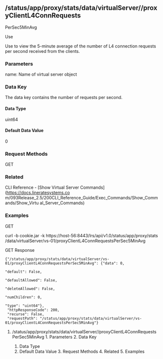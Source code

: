 ## /status/app/proxy/stats/data/virtualServer/<name>/proxyClientL4ConnRequests
PerSec5MinAvg

Use

Use to view the 5-minute average of the number of L4 connection requests per
second received from the clients.

### Parameters

name: Name of virtual server object

### Data Key

The data key contains the number of requests per second.

#### Data Type

uint64

#### Default Data Value

0

### Request Methods

GET

### Related

CLI Reference - [Show Virtual Server Commands](https://docs.lineratesystems.co
m/093Release_2.5/200CLI_Reference_Guide/Exec_Commands/Show_Commands/Show_Virtu
al_Server_Commands)

### Examples

GET

curl -b cookie.jar -k https://host-56:8443/lrs/api/v1.0/status/app/proxy/stats
/data/virtualServer/vs-01/proxyClientL4ConnRequestsPerSec5MinAvg

GET Response

    
    {"/status/app/proxy/stats/data/virtualServer/vs-01/proxyClientL4ConnRequestsPerSec5MinAvg": {"data": 0,
                                                                                                  "default": False,
                                                                                                  "defaultAllowed": False,
                                                                                                  "deleteAllowed": False,
                                                                                                  "numChildren": 0,
                                                                                                  "type": "uint64"},
     "httpResponseCode": 200,
     "recurse": False,
     "requestPath": "/status/app/proxy/stats/data/virtualServer/vs-01/proxyClientL4ConnRequestsPerSec5MinAvg"}
    

  1. /status/app/proxy/stats/data/virtualServer/<name>/proxyClientL4ConnRequestsPerSec5MinAvg
    1. Parameters
    2. Data Key
      1. Data Type
      2. Default Data Value
    3. Request Methods
    4. Related
    5. Examples

